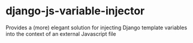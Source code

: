 django-js-variable-injector
===========================

Provides a (more) elegant solution for injecting Django template variables into the context of an external Javascript file
